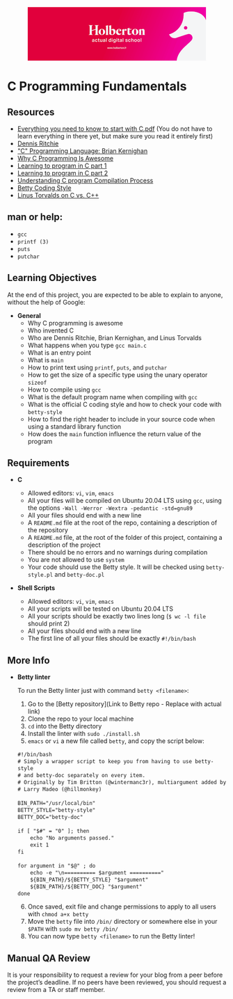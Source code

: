 <div align="center"><img src="https://github.com/ksyv/holbertonschool-web_front_end/blob/main/baniere_holberton.png"></div>

# C Programming Fundamentals

## Resources <a name="Resources"></a>

*   [Everything you need to know to start with C.pdf](https://s3.eu-west-3.amazonaws.com/hbtn.intranet/uploads/misc/2021/1/d801279f75de6a982a55d752dfd3632909f720f0.pdf?X-Amz-Algorithm=AWS4-HMAC-SHA256&X-Amz-Credential=AKIA4MYA5JM5DUTZGMZG%2F20250217%2Feu-west-3%2Fs3%2Faws4_request&X-Amz-Date=20250217T074554Z&X-Amz-Expires=86400&X-Amz-SignedHeaders=host&X-Amz-Signature=50d9eeba18c994d43b68262b3ba9e8a227f138ce1666b2f9a04e5e2385ac559e ) (You do not have to learn everything in there yet, but make sure you read it entirely first)
*   [Dennis Ritchie](https://intranet.hbtn.io/rltoken/z_bMXWzGREPdNusi75hIaA)
*   ["C" Programming Language: Brian Kernighan](https://intranet.hbtn.io/rltoken/ALlxQP48pUddRMMOU9IYrw)
*   [Why C Programming Is Awesome](https://intranet.hbtn.io/rltoken/jeQhdiiq4EemF-jlzBCHKw)
*   [Learning to program in C part 1](https://intranet.hbtn.io/rltoken/y-sbT9uSCGF6ml1ZPOvyJg)
*   [Learning to program in C part 2](https://intranet.hbtn.io/rltoken/r3mDdJIpJHmu4TdJBV95gQ)
*   [Understanding C program Compilation Process](https://intranet.hbtn.io/rltoken/tjRducuDVR9ftHsOFxdYmw)
*   [Betty Coding Style](https://intranet.hbtn.io/rltoken/GG06ebtkejkhoyCOjx1S6w)
*   [Linus Torvalds on C vs. C++](https://intranet.hbtn.io/rltoken/fXapDTlCYs_KsVAJhxfz6A)

## man or help:

*   `gcc`
*   `printf (3)`
*   `puts`
*   `putchar`

## Learning Objectives <a name="Learning-Objectives"></a>

At the end of this project, you are expected to be able to explain to anyone, without the help of Google:

*   **General**
    *   Why C programming is awesome
    *   Who invented C
    *   Who are Dennis Ritchie, Brian Kernighan, and Linus Torvalds
    *   What happens when you type `gcc main.c`
    *   What is an entry point
    *   What is `main`
    *   How to print text using `printf`, `puts`, and `putchar`
    *   How to get the size of a specific type using the unary operator `sizeof`
    *   How to compile using `gcc`
    *   What is the default program name when compiling with `gcc`
    *   What is the official C coding style and how to check your code with `betty-style`
    *   How to find the right header to include in your source code when using a standard library function
    *   How does the `main` function influence the return value of the program

## Requirements <a name="Requirements"></a>

*   **C**

    *   Allowed editors: `vi`, `vim`, `emacs`
    *   All your files will be compiled on Ubuntu 20.04 LTS using `gcc`, using the options `-Wall -Werror -Wextra -pedantic -std=gnu89`
    *   All your files should end with a new line
    *   A `README.md` file at the root of the repo, containing a description of the repository
    *   A `README.md` file, at the root of the folder of this project, containing a description of the project
    *   There should be no errors and no warnings during compilation
    *   You are not allowed to use `system`
    *   Your code should use the Betty style. It will be checked using `betty-style.pl` and `betty-doc.pl`
*   **Shell Scripts**
    *   Allowed editors: `vi`, `vim`, `emacs`
    *   All your scripts will be tested on Ubuntu 20.04 LTS
    *   All your scripts should be exactly two lines long (`$ wc -l file` should print 2)
    *   All your files should end with a new line
    *   The first line of all your files should be exactly `#!/bin/bash`

## More Info

*   **Betty linter**

    To run the Betty linter just with command `betty <filename>`:

    1.  Go to the [Betty repository](Link to Betty repo - Replace with actual link)
    2.  Clone the repo to your local machine
    3.  `cd` into the Betty directory
    4.  Install the linter with `sudo ./install.sh`
    5.  `emacs` or `vi` a new file called `betty`, and copy the script below:

    ```
    #!/bin/bash
    # Simply a wrapper script to keep you from having to use betty-style
    # and betty-doc separately on every item.
    # Originally by Tim Britton (@wintermanc3r), multiargument added by
    # Larry Madeo (@hillmonkey)

    BIN_PATH="/usr/local/bin"
    BETTY_STYLE="betty-style"
    BETTY_DOC="betty-doc"

    if [ "$#" = "0" ]; then
        echo "No arguments passed."
        exit 1
    fi

    for argument in "$@" ; do
        echo -e "\n========== $argument =========="
        ${BIN_PATH}/${BETTY_STYLE} "$argument"
        ${BIN_PATH}/${BETTY_DOC} "$argument"
    done
    ```

    6.  Once saved, exit file and change permissions to apply to all users with `chmod a+x betty`
    7.  Move the `betty` file into `/bin/` directory or somewhere else in your `$PATH` with `sudo mv betty /bin/`
    8.  You can now type `betty <filename>` to run the Betty linter!

## Manual QA Review

It is your responsibility to request a review for your blog from a peer before the project’s deadline. If no peers have been reviewed, you should request a review from a TA or staff member.


